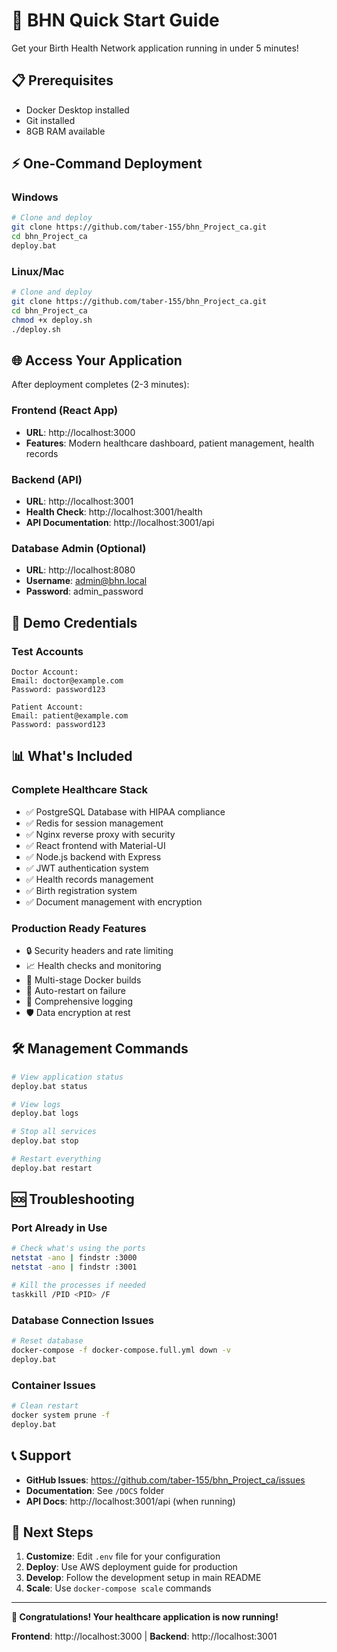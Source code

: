 # 🚀 BHN Quick Start Guide

Get your Birth Health Network application running in under 5 minutes!

## 📋 Prerequisites
- Docker Desktop installed
- Git installed
- 8GB RAM available

## ⚡ One-Command Deployment

### Windows
```bash
# Clone and deploy
git clone https://github.com/taber-155/bhn_Project_ca.git
cd bhn_Project_ca
deploy.bat
```

### Linux/Mac
```bash
# Clone and deploy
git clone https://github.com/taber-155/bhn_Project_ca.git
cd bhn_Project_ca
chmod +x deploy.sh
./deploy.sh
```

## 🌐 Access Your Application

After deployment completes (2-3 minutes):

### **Frontend (React App)**
- **URL**: http://localhost:3000
- **Features**: Modern healthcare dashboard, patient management, health records

### **Backend (API)**
- **URL**: http://localhost:3001
- **Health Check**: http://localhost:3001/health
- **API Documentation**: http://localhost:3001/api

### **Database Admin (Optional)**
- **URL**: http://localhost:8080
- **Username**: admin@bhn.local
- **Password**: admin_password

## 🔐 Demo Credentials

### Test Accounts
```
Doctor Account:
Email: doctor@example.com
Password: password123

Patient Account:
Email: patient@example.com  
Password: password123
```

## 📊 What's Included

### **Complete Healthcare Stack**
- ✅ PostgreSQL Database with HIPAA compliance
- ✅ Redis for session management
- ✅ Nginx reverse proxy with security
- ✅ React frontend with Material-UI
- ✅ Node.js backend with Express
- ✅ JWT authentication system
- ✅ Health records management
- ✅ Birth registration system
- ✅ Document management with encryption

### **Production Ready Features**
- 🔒 Security headers and rate limiting
- 📈 Health checks and monitoring
- 🐳 Multi-stage Docker builds
- 🔄 Auto-restart on failure
- 📝 Comprehensive logging
- 🛡️ Data encryption at rest

## 🛠️ Management Commands

```bash
# View application status
deploy.bat status

# View logs
deploy.bat logs

# Stop all services
deploy.bat stop

# Restart everything
deploy.bat restart
```

## 🆘 Troubleshooting

### Port Already in Use
```bash
# Check what's using the ports
netstat -ano | findstr :3000
netstat -ano | findstr :3001

# Kill the processes if needed
taskkill /PID <PID> /F
```

### Database Connection Issues
```bash
# Reset database
docker-compose -f docker-compose.full.yml down -v
deploy.bat
```

### Container Issues
```bash
# Clean restart
docker system prune -f
deploy.bat
```

## 📞 Support

- **GitHub Issues**: https://github.com/taber-155/bhn_Project_ca/issues
- **Documentation**: See `/DOCS` folder
- **API Docs**: http://localhost:3001/api (when running)

## 🎯 Next Steps

1. **Customize**: Edit `.env` file for your configuration
2. **Deploy**: Use AWS deployment guide for production
3. **Develop**: Follow the development setup in main README
4. **Scale**: Use `docker-compose scale` commands

---

**🎉 Congratulations! Your healthcare application is now running!**

**Frontend**: http://localhost:3000 | **Backend**: http://localhost:3001
